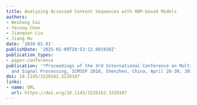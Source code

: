 ```yaml
---
title: Analyzing Accessed Content Sequences with HDP-based Models
authors:
- Weihong Cai
- Yecong Chen
- Jianquan Liu
- Jiang Hu
date: '2018-01-01'
publishDate: '2025-02-09T20:53:12.801910Z'
publication_types:
- paper-conference
publication: '*Proceedings of the 3rd International Conference on Multimedia Systems
  and Signal Processing, ICMSSP 2018, Shenzhen, China, April 28-30, 2018*'
doi: 10.1145/3220162.3220187
links:
- name: URL
  url: https://doi.org/10.1145/3220162.3220187
---
```

